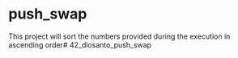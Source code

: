 # push_swap

This project will sort the numbers provided during the execution in ascending order# 42_diosanto_push_swap

